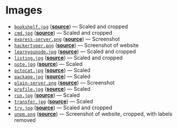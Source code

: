 # Images

*   [`bookshelf.jpg`](bookshelf.jpg)
    ([**source**](https://unsplash.com/photos/elFPAMiuxOo))
    — Scaled and cropped
*   [`cmd.jpg`](cmd.jpg)
    ([**source**](https://moodle.cmd.hva.nl/mod/page/view.php?id=1746))
    — Scaled and cropped
*   [`express-server.png`](express-server.png)
    ([**source**](../examples/express-server))
    — Screenshot
*   [`hackertyper.png`](hackertyper.png)
    ([**source**](http://hackertyper.net))
    — Screenshot of website
*   [`learnyounode.jpg`](learnyounode.jpg)
    ([**source**](https://unsplash.com/photos/GX8KBbVmC6c))
    — Scaled and cropped
*   [`listing.jpg`](listing.jpg)
    ([**source**](https://unsplash.com/photos/RLw-UC03Gwc))
    — Scaled and cropped
*   [`note.jpg`](note.jpg)
    ([**source**](https://unsplash.com/photos/Hb6uWq0i4MI))
    — Scaled
*   [`octocat.jpg`](octocat.jpg)
    ([**source**](https://unsplash.com/photos/Bb_X4JgSqIM))
    — Scaled
*   [`package.jpg`](package.jpg)
    ([**source**](https://unsplash.com/photos/fV4-DdSdcpI))
    — Scaled
*   [`plain-server.png`](plain-server.png)
    ([**source**](../examples/plain-server))
    — Screenshot
*   [`profile.jpg`](profile.jpg)
    ([**source**](https://unsplash.com/photos/HFkTGu30w5E))
    — Scaled
*   [`run.jpg`](run.jpg)
    ([**source**](https://unsplash.com/photos/Zp-wTck-3Zw))
    — Scaled
*   [`transfer.jpg`](transfer.jpg)
    ([**source**](https://unsplash.com/photos/XAqaeyzj3NM))
    — Scaled
*   [`try.jpg`](try.jpg)
    ([**source**](https://unsplash.com/photos/xceMsVvxcd4))
    — Scaled and cropped
*   [`unpm.png`](unpm.png)
    ([**source**](https://unpm.nodesource.com))
    — Screenshot of website, cropped, with labels removed

